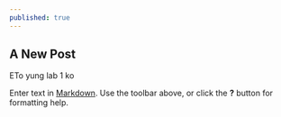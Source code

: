 ```yaml
---
published: true
---
```

## A New Post


ETo yung lab 1 ko


Enter text in [Markdown](http://daringfireball.net/projects/markdown/). Use the toolbar above, or click the **?** button for formatting help.
